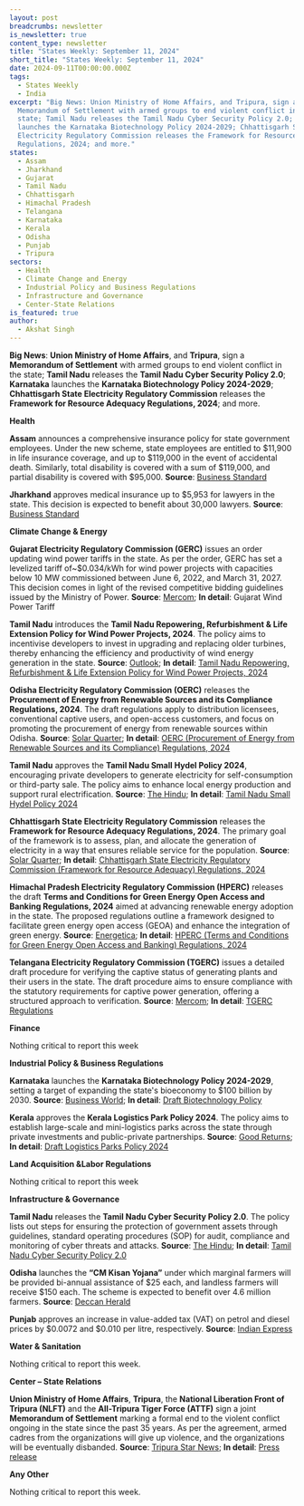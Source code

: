 ```yaml
---
layout: post
breadcrumbs: newsletter
is_newsletter: true
content_type: newsletter
title: "States Weekly: September 11, 2024"
short_title: "States Weekly: September 11, 2024"
date: 2024-09-11T00:00:00.000Z
tags:
  - States Weekly
  - India
excerpt: "Big News: Union Ministry of Home Affairs, and Tripura, sign a
  Memorandum of Settlement with armed groups to end violent conflict in the
  state; Tamil Nadu releases the Tamil Nadu Cyber Security Policy 2.0; Karnataka
  launches the Karnataka Biotechnology Policy 2024-2029; Chhattisgarh State
  Electricity Regulatory Commission releases the Framework for Resource Adequacy
  Regulations, 2024; and more."
states:
  - Assam
  - Jharkhand
  - Gujarat
  - Tamil Nadu
  - Chhattisgarh
  - Himachal Pradesh
  - Telangana
  - Karnataka
  - Kerala
  - Odisha
  - Punjab
  - Tripura
sectors:
  - Health
  - Climate Change and Energy
  - Industrial Policy and Business Regulations
  - Infrastructure and Governance
  - Center-State Relations
is_featured: true
author:
  - Akshat Singh
---
```

**Big News**: **Union Ministry of Home Affairs**, and **Tripura**, sign a **Memorandum of Settlement** with armed groups to end violent conflict in the state; **Tamil Nadu** releases the **Tamil Nadu Cyber Security Policy 2.0**; **Karnataka** launches the **Karnataka Biotechnology Policy 2024-2029**; **Chhattisgarh State Electricity Regulatory Commission** releases the **Framework for Resource Adequacy Regulations, 2024**; and more.

**Health**

**Assam** announces a comprehensive insurance policy for state government employees. Under the new scheme, state employees are entitled to $11,900 in life insurance coverage, and up to $119,000 in the event of accidental death. Similarly, total disability is covered with a sum of $119,000, and partial disability is covered with $95,000. **Source**: [Business Standard](https://www.businesstoday.in/personal-finance/insurance/story/assam-to-introduce-zero-premium-insurance-for-state-government-employees-details-here-444572-2024-09-05)

**Jharkhand** approves medical insurance up to $5,953 for lawyers in the state. This decision is expected to benefit about 30,000 lawyers. **Source**: [Business Standard](https://www.business-standard.com/india-news/jharkhand-cabinet-approves-rs-5-lakh-medical-insurance-for-lawyers-124090601424_1.html)

**Climate Change & Energy**

**Gujarat Electricity Regulatory Commission (GERC)** issues an order updating wind power tariffs in the state. As per the order, GERC has set a levelized tariff of~$0.034/kWh for wind power projects with capacities below 10 MW commissioned between June 6, 2022, and March 31, 2027. This decision comes in light of the revised competitive bidding guidelines issued by the Ministry of Power. **Source**: [Mercom](https://www.mercomindia.com/gujarat-tariff-wind-projects-2027); **In detail**: Gujarat Wind Power Tariff

**Tamil Nadu** introduces the **Tamil Nadu Repowering, Refurbishment & Life Extension Policy for Wind Power Projects, 2024**. The policy aims to incentivise developers to invest in upgrading and replacing older turbines, thereby enhancing the efficiency and productivity of wind energy generation in the state. **Source**: [Outlook](https://www.outlookbusiness.com/planet/sustainability/tamil-nadus-new-policy-turns-to-old-turbines-to-boost-wind-energy-efficiency); **In detail**: [Tamil Nadu Repowering, Refurbishment & Life Extension Policy for Wind Power Projects, 2024](https://cms.tn.gov.in/sites/default/files/go/Energy_e_80_2024.pdf)

**Odisha Electricity Regulatory Commission (OERC)** releases the **Procurement of Energy from Renewable Sources and its Compliance Regulations, 2024**. The draft regulations apply to distribution licensees, conventional captive users, and open-access customers, and focus on promoting the procurement of energy from renewable sources within Odisha. **Source**: [Solar Quarter](https://solarquarter.com/2024/09/06/odisha-electricity-regulatory-commission-proposes-draft-regulations-2024-to-boost-renewable-energy-procurement/); **In detail**: [OERC (Procurement of Energy from Renewable Sources and its Compliance) Regulations, 2024](https://www.orierc.org/UploadData/LatestUpdates/f5ef5310-f86f-40ef-bdb8-50c4d9bed23d.pdf)

**Tamil Nadu** approves the **Tamil Nadu Small Hydel Policy 2024**, encouraging private developers to generate electricity for self-consumption or third-party sale. The policy aims to enhance local energy production and support rural electrification. **Source**: [The Hindu](https://www.thehindu.com/news/national/tamil-nadu/in-a-first-tn-approves-small-hydel-policy-to-support-rural-electrification/article68614608.ece); **In detail**: [Tamil Nadu Small Hydel Policy 2024](https://cms.tn.gov.in/sites/default/files/go/energy_e_81_2024.pdf)

**Chhattisgarh State Electricity Regulatory Commission** releases the **Framework for Resource Adequacy Regulations, 2024**. The primary goal of the framework is to assess, plan, and allocate the generation of electricity in a way that ensures reliable service for the population. **Source**: [Solar Quarter](https://solarquarter.com/2024/09/05/chhattisgarh-state-electricity-regulatory-commission-unveils-draft-regulations-for-2024-resource-adequacy-framework/); **In detail**: [Chhattisgarh State Electricity Regulatory Commission (Framework for Resource Adequacy) Regulations, 2024](https://cserc.gov.in/upload/upload_news/04-09-2024_1725447867.pdf)

**Himachal Pradesh Electricity Regulatory Commission (HPERC)** releases the draft **Terms and Conditions for Green Energy Open Access and Banking Regulations, 2024** aimed at advancing renewable energy adoption in the state. The proposed regulations outline a framework designed to facilitate green energy open access (GEOA) and enhance the integration of green energy. **Source**: [Energetica](https://www.energetica-india.net/news/himachal-pradesh-proposes-new-green-energy-open-access-regulations); **In detail**: [HPERC (Terms and Conditions for Green Energy Open Access and Banking) Regulations, 2024](https://hperc.org/new1/File1/dgeoa2024.pdf)

**Telangana Electricity Regulatory Commission (TGERC)** issues a detailed draft procedure for verifying the captive status of generating plants and their users in the state. The draft procedure aims to ensure compliance with the statutory requirements for captive power generation, offering a structured approach to verification. **Source**: [Mercom](https://www.mercomindia.com/telangana-issues-power-plant-verification); **In detail**: [TGERC Regulations](https://tgerc.telangana.gov.in/file_upload/uploads/Regulations/Draft/2024/Final%20Draft%20proceedure%20for%20verification%20of%20the%20CGP.pdf)

**Finance**

Nothing critical to report this week

**Industrial Policy & Business Regulations**  

**Karnataka** launches the **Karnataka Biotechnology Policy 2024-2029**, setting a target of expanding the state's bioeconomy to $100 billion by 2030. **Source**: [Business World](https://businessworld.in/article/karnataka%E2%80%99s-new-biotechnology-policy-takes-aim-at-innovation-job-growth-and-100-bn-bio-economy-by-2030-532159); **In detail**: [Draft Biotechnology Policy](https://itbtst.karnataka.gov.in/storage/pdf-files/DraftKarnatakaBiotechnologyPolicy.pdf)

**Kerala** approves the **Kerala Logistics Park Policy 2024**. The policy aims to establish large-scale and mini-logistics parks across the state through private investments and public-private partnerships. **Source**: [Good Returns](https://www.goodreturns.in/news/kerala-logistics-park-policy-boosts-infrastructure-011-1374417.html); **In detail**: [Draft Logistics Parks Policy 2024](https://www.ksidc.org/wp-content/uploads/2024/03/Kerala-State-Logistics-Park-Policy-draft-04-March-2024-1.pdf)

**Land Acquisition &Labor Regulations**  

Nothing critical to report this week

**Infrastructure & Governance**

**Tamil Nadu** releases the **Tamil Nadu Cyber Security Policy 2.0**. The policy lists out steps for ensuring the protection of government assets through guidelines, standard operating procedures (SOP) for audit, compliance and monitoring of cyber threats and attacks. **Source**: [The Hindu](https://www.thehindu.com/news/national/tamil-nadu/tamil-nadu-unveils-its-cyber-security-policy-20/article68613913.ece); **In detail**: [Tamil Nadu Cyber Security Policy 2.0](https://cms.tn.gov.in/sites/default/files/go/it_e_21_2024_Ms.pdf)

**Odisha** launches the **“CM Kisan Yojana”** under which marginal farmers will be provided bi-annual assistance of $25 each, and landless farmers will receive $150 each. The scheme is expected to benefit over 4.6 million farmers. **Source**: [Deccan Herald](https://www.deccanchronicle.com/nation/odisha-govt-releases-cm-kisan-yojana-funds-1822110)

**Punjab** approves an increase in value-added tax (VAT) on petrol and diesel prices by $0.0072 and $0.010 per litre, respectively. **Source**: [Indian Express](https://indianexpress.com/article/cities/chandigarh/punjab-vat-petrol-diesel-withdraws-power-subsidy-bus-fare-9551736/)

**Water & Sanitation**

Nothing critical to report this week.

**Center – State Relations**

**Union Ministry of Home Affairs**, **Tripura**, the **National Liberation Front of Tripura (NLFT)** and the **All-Tripura Tiger Force (ATTF)** sign a joint **Memorandum of Settlement** marking a formal end to the violent conflict ongoing in the state since the past 35 years. As per the agreement, armed cadres from the organizations will give up violence, and the organizations will be eventually disbanded. **Source**: [Tripura Star News](https://www.tripurastarnews.com/a-memorandum-of-settlement-was-signed-between-the-govt-of-india-govt-of-tripura-nlft-and-attf-in-the-presence-of-union-home-minister-amit-shah-in-new-delhi/); **In detail**: [Press release](https://pib.gov.in/PressReleasePage.aspx?PRID=2051900)

**Any Other**

Nothing critical to report this week.
